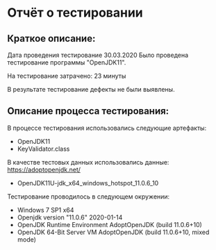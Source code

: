 # Отчёт о тестировании

## Краткое описание:

Дата проведения тестирование 30.03.2020
Было проведена тестирование программы "OpenJDK11".

На тестирование затрачено: 23 минуты

В результате тестирование дефекты не были выявлены.

## Описание процесса тестирования:

В процессе тестирования использовались следующие артефакты:
* OpenJDK11
* KeyValidator.class

В качестве тестовых данных использовались данные: https://adoptopenjdk.net/
* OpenJDK11U-jdk_x64_windows_hotspot_11.0.6_10

Тестирование проводилось в следующем окружении:
* Windows 7 SP1 x64
* Openjdk version "11.0.6" 2020-01-14
* OpenJDK Runtime Environment AdoptOpenJDK (build 11.0.6+10)
* OpenJDK 64-Bit Server VM AdoptOpenJDK (build 11.0.6+10, mixed mode)